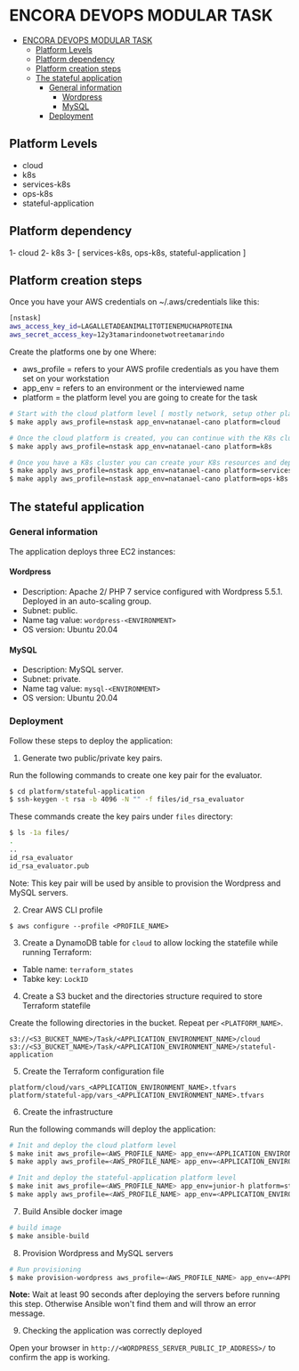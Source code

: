 # ENCORA DEVOPS MODULAR TASK

- [ENCORA DEVOPS MODULAR TASK](#encora-devops-modular-task)
  - [Platform Levels](#platform-levels)
  - [Platform dependency](#platform-dependency)
  - [Platform creation steps](#platform-creation-steps)
  - [The stateful application](#the-stateful-application)
    - [General information](#general-information)
      - [Wordpress](#wordpress)
      - [MySQL](#mysql)
    - [Deployment](#deployment)

## Platform Levels

- cloud
- k8s
- services-k8s
- ops-k8s
- stateful-application

## Platform dependency

1- cloud
2- k8s
3- [ services-k8s, ops-k8s, stateful-application ]

## Platform creation steps

Once you have your AWS credentials on ~/.aws/credentials like this:

```bash
[nstask]
aws_access_key_id=LAGALLETADEANIMALITOTIENEMUCHAPROTEINA
aws_secret_access_key=12y3tamarindoonetwotreetamarindo
```

Create the platforms one by one
Where:

- aws_profile = refers to your AWS profile credentials as you have them set on your workstation
- app_env = refers to an environment or the interviewed name
- platform = the platform level you are going to create for the task

```bash
# Start with the cloud platform level [ mostly network, setup other platforms are going to use this resources]
$ make apply aws_profile=nstask app_env=natanael-cano platform=cloud

# Once the cloud platform is created, you can continue with the K8s cluster platform [ This platform is the base for k8s app microservices and ops services running on containers]
$ make apply aws_profile=nstask app_env=natanael-cano platform=k8s

# Once you have a K8s cluster you can create your K8s resources and deploy the app microservices and operational tools
$ make apply aws_profile=nstask app_env=natanael-cano platform=services-k8s
$ make apply aws_profile=nstask app_env=natanael-cano platform=ops-k8s
```

## The stateful application

### General information

The application deploys three EC2 instances:

#### Wordpress

- Description: Apache 2/ PHP 7 service configured with Wordpress 5.5.1. Deployed in an auto-scaling group.
- Subnet: public.
- Name tag value: `wordpress-<ENVIRONMENT>`
- OS version: Ubuntu 20.04

#### MySQL

- Description: MySQL server.
- Subnet: private.
- Name tag value: `mysql-<ENVIRONMENT>`
- OS version: Ubuntu 20.04

### Deployment

Follow these steps to deploy the application:

1. Generate two public/private key pairs.

Run the following commands to create one key pair for the evaluator.

```bash
$ cd platform/stateful-application
$ ssh-keygen -t rsa -b 4096 -N "" -f files/id_rsa_evaluator
```

These commands create the key pairs under `files` directory:

```bash
$ ls -1a files/
.
..
id_rsa_evaluator
id_rsa_evaluator.pub
```

Note: This key pair will be used by ansible to provision the Wordpress and MySQL servers.

2. Crear AWS CLI profile

```
$ aws configure --profile <PROFILE_NAME>
```

3. Create a DynamoDB table for `cloud` to allow locking the statefile while running Terraform:

- Table name: `terraform_states`
- Tabke key: `LockID`


4. Create a S3 bucket and the directories structure required to store Terraform statefile

Create the following directories in the bucket. Repeat per `<PLATFORM_NAME>`.

```text
s3://<S3_BUCKET_NAME>/Task/<APPLICATION_ENVIRONMENT_NAME>/cloud
s3://<S3_BUCKET_NAME>/Task/<APPLICATION_ENVIRONMENT_NAME>/stateful-application
```

5. Create the Terraform configuration file

```
platform/cloud/vars_<APPLICATION_ENVIRONMENT_NAME>.tfvars
platform/stateful-app/vars_<APPLICATION_ENVIRONMENT_NAME>.tfvars
```

6. Create the infrastructure

Run the following commands will deploy the application:

```bash
# Init and deploy the cloud platform level
$ make init aws_profile=<AWS_PROFILE_NAME> app_env=<APPLICATION_ENVIRONMENT_NAME> platform=cloud
$ make apply aws_profile=<AWS_PROFILE_NAME> app_env=<APPLICATION_ENVIRONMENT_NAME> platform=cloud

# Init and deploy the stateful-application platform level
$ make init aws_profile=<AWS_PROFILE_NAME> app_env=junior-h platform=stateful-application
$ make apply aws_profile=<AWS_PROFILE_NAME> app_env=<APPLICATION_ENVIRONMENT_NAME> platform=stateful-application
```

7. Build Ansible docker image

```bash
# build image
$ make ansible-build
```

8. Provision Wordpress and MySQL servers

```bash
# Run provisioning
$ make provision-wordpress aws_profile=<AWS_PROFILE_NAME> app_env=<APPLICATION_ENVIRONMENT_NAME> platform=stateful-application
```

**Note:** Wait at least 90 seconds after deploying the servers before running this step. Otherwise Ansible won't find them and will throw an error message.

9. Checking the application was correctly deployed

Open your browser in `http://<WORDPRESS_SERVER_PUBLIC_IP_ADDRESS>/` to confirm the app is working.
